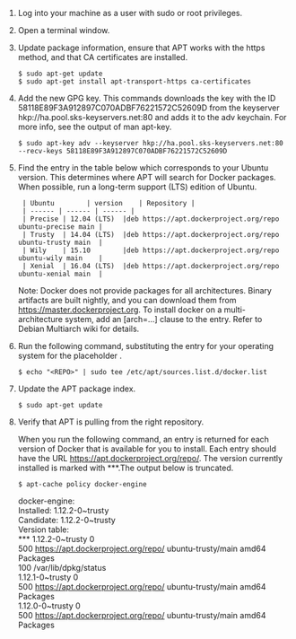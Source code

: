 1. Log into your machine as a user with sudo or root privileges.

2. Open a terminal window.

3. Update package information, ensure that APT works with the https method, and that CA certificates are installed.

	`$ sudo apt-get update`  
	`$ sudo apt-get install apt-transport-https ca-certificates`

4. Add the new GPG key. This commands downloads the key with the ID 58118E89F3A912897C070ADBF76221572C52609D from the keyserver hkp://ha.pool.sks-keyservers.net:80 and adds it to the adv keychain. For more info, see the output of man apt-key.

	`$ sudo apt-key adv --keyserver hkp://ha.pool.sks-keyservers.net:80 --recv-keys 58118E89F3A912897C070ADBF76221572C52609D`
	
5. Find the entry in the table below which corresponds to your Ubuntu version. This determines where APT will search for Docker packages. When possible, run a long-term support (LTS) edition of Ubuntu.  
	
		| Ubuntu        | version 	 | Repository |
		| ------ | ------ | ------ |
		| Precise | 12.04 (LTS)  |deb https://apt.dockerproject.org/repo ubuntu-precise main |
		| Trusty  | 14.04 (LTS)  |deb https://apt.dockerproject.org/repo ubuntu-trusty main  |
		| Wily    | 15.10        |deb https://apt.dockerproject.org/repo ubuntu-wily main    |
		| Xenial  | 16.04 (LTS)  |deb https://apt.dockerproject.org/repo ubuntu-xenial main  |

    Note: Docker does not provide packages for all architectures. Binary artifacts are built nightly, and you can download them from https://master.dockerproject.org. To install docker on a multi-architecture system, add an [arch=...] clause to the entry. Refer to Debian Multiarch wiki for details.

6. Run the following command, substituting the entry for your operating system for the placeholder <REPO>.

	`$ echo "<REPO>" | sudo tee /etc/apt/sources.list.d/docker.list`

7. Update the APT package index.

	`$ sudo apt-get update`

8. Verify that APT is pulling from the right repository.

	When you run the following command, an entry is returned for each version of Docker that is available for you to install. Each entry should have the URL https://apt.dockerproject.org/repo/. The version currently installed is marked with ***.The output below is truncated.

	`$ apt-cache policy docker-engine`

	  docker-engine:  
	    Installed: 1.12.2-0~trusty  
	    Candidate: 1.12.2-0~trusty  
	    Version table:  
	   *** 1.12.2-0~trusty 0  
		  500 https://apt.dockerproject.org/repo/ ubuntu-trusty/main amd64 Packages  
		  100 /var/lib/dpkg/status  
	       1.12.1-0~trusty 0  
		  500 https://apt.dockerproject.org/repo/ ubuntu-trusty/main amd64 Packages  
	       1.12.0-0~trusty 0  
		  500 https://apt.dockerproject.org/repo/ ubuntu-trusty/main amd64 Packages  


